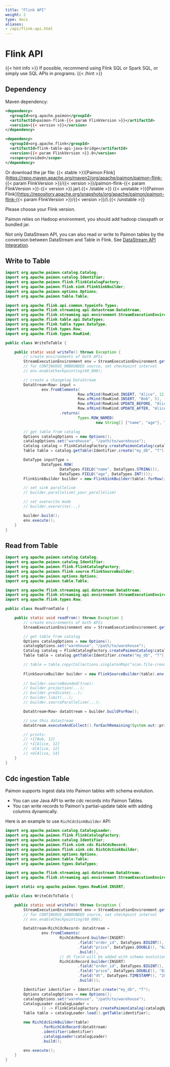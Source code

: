 ```yaml
---
title: "Flink API"
weight: 2
type: docs
aliases:
- /api/flink-api.html
---
```

<!--
Licensed to the Apache Software Foundation (ASF) under one
or more contributor license agreements.  See the NOTICE file
distributed with this work for additional information
regarding copyright ownership.  The ASF licenses this file
to you under the Apache License, Version 2.0 (the
"License"); you may not use this file except in compliance
with the License.  You may obtain a copy of the License at

  http://www.apache.org/licenses/LICENSE-2.0

Unless required by applicable law or agreed to in writing,
software distributed under the License is distributed on an
"AS IS" BASIS, WITHOUT WARRANTIES OR CONDITIONS OF ANY
KIND, either express or implied.  See the License for the
specific language governing permissions and limitations
under the License.
-->

# Flink API

{{< hint info >}}
If possible, recommend using Flink SQL or Spark SQL, or simply use SQL APIs in programs.
{{< /hint >}}

## Dependency

Maven dependency:

```xml
<dependency>
  <groupId>org.apache.paimon</groupId>
  <artifactId>paimon-flink-{{< param FlinkVersion >}}</artifactId>
  <version>{{< version >}}</version>
</dependency>

<dependency>
  <groupId>org.apache.flink</groupId>
  <artifactId>flink-table-api-java-bridge</artifactId>
  <version>{{< param FlinkVersion >}}.0</version>
  <scope>provided</scope>
</dependency>
```

Or download the jar file:
{{< stable >}}[Paimon Flink](https://repo.maven.apache.org/maven2/org/apache/paimon/paimon-flink-{{< param FlinkVersion >}}/{{< version >}}/paimon-flink-{{< param FlinkVersion >}}-{{< version >}}.jar).{{< /stable >}}
{{< unstable >}}[Paimon Flink](https://repository.apache.org/snapshots/org/apache/paimon/paimon-flink-{{< param FlinkVersion >}}/{{< version >}}/).{{< /unstable >}}

Please choose your Flink version.

Paimon relies on Hadoop environment, you should add hadoop classpath or bundled jar.

Not only DataStream API, you can also read or write to Paimon tables by the conversion between DataStream and Table in Flink.
See [DataStream API Integration](https://nightlies.apache.org/flink/flink-docs-stable/docs/dev/table/data_stream_api/).

## Write to Table 

```java
import org.apache.paimon.catalog.Catalog;
import org.apache.paimon.catalog.Identifier;
import org.apache.paimon.flink.FlinkCatalogFactory;
import org.apache.paimon.flink.sink.FlinkSinkBuilder;
import org.apache.paimon.options.Options;
import org.apache.paimon.table.Table;

import org.apache.flink.api.common.typeinfo.Types;
import org.apache.flink.streaming.api.datastream.DataStream;
import org.apache.flink.streaming.api.environment.StreamExecutionEnvironment;
import org.apache.flink.table.api.DataTypes;
import org.apache.flink.table.types.DataType;
import org.apache.flink.types.Row;
import org.apache.flink.types.RowKind;

public class WriteToTable {

    public static void writeTo() throws Exception {
        // create environments of both APIs
        StreamExecutionEnvironment env = StreamExecutionEnvironment.getExecutionEnvironment();
        // for CONTINUOUS_UNBOUNDED source, set checkpoint interval
        // env.enableCheckpointing(60_000);

        // create a changelog DataStream
        DataStream<Row> input =
                env.fromElements(
                                Row.ofKind(RowKind.INSERT, "Alice", 12),
                                Row.ofKind(RowKind.INSERT, "Bob", 5),
                                Row.ofKind(RowKind.UPDATE_BEFORE, "Alice", 12),
                                Row.ofKind(RowKind.UPDATE_AFTER, "Alice", 100))
                        .returns(
                                Types.ROW_NAMED(
                                        new String[] {"name", "age"}, Types.STRING, Types.INT));

        // get table from catalog
        Options catalogOptions = new Options();
        catalogOptions.set("warehouse", "/path/to/warehouse");
        Catalog catalog = FlinkCatalogFactory.createPaimonCatalog(catalogOptions);
        Table table = catalog.getTable(Identifier.create("my_db", "T"));

        DataType inputType =
                DataTypes.ROW(
                        DataTypes.FIELD("name", DataTypes.STRING()),
                        DataTypes.FIELD("age", DataTypes.INT()));
        FlinkSinkBuilder builder = new FlinkSinkBuilder(table).forRow(input, inputType);

        // set sink parallelism
        // builder.parallelism(_your_parallelism)

        // set overwrite mode
        // builder.overwrite(...)

        builder.build();
        env.execute();
    }
}
```

## Read from Table

```java
import org.apache.paimon.catalog.Catalog;
import org.apache.paimon.catalog.Identifier;
import org.apache.paimon.flink.FlinkCatalogFactory;
import org.apache.paimon.flink.source.FlinkSourceBuilder;
import org.apache.paimon.options.Options;
import org.apache.paimon.table.Table;

import org.apache.flink.streaming.api.datastream.DataStream;
import org.apache.flink.streaming.api.environment.StreamExecutionEnvironment;
import org.apache.flink.types.Row;

public class ReadFromTable {

    public static void readFrom() throws Exception {
        // create environments of both APIs
        StreamExecutionEnvironment env = StreamExecutionEnvironment.getExecutionEnvironment();

        // get table from catalog
        Options catalogOptions = new Options();
        catalogOptions.set("warehouse", "/path/to/warehouse");
        Catalog catalog = FlinkCatalogFactory.createPaimonCatalog(catalogOptions);
        Table table = catalog.getTable(Identifier.create("my_db", "T"));

        // table = table.copy(Collections.singletonMap("scan.file-creation-time-millis", "..."));
        
        FlinkSourceBuilder builder = new FlinkSourceBuilder(table).env(env);
        
        // builder.sourceBounded(true);
        // builder.projection(...);
        // builder.predicate(...);
        // builder.limit(...);
        // builder.sourceParallelism(...);

        DataStream<Row> dataStream = builder.buildForRow();

        // use this datastream
        dataStream.executeAndCollect().forEachRemaining(System.out::println);

        // prints:
        // +I[Bob, 12]
        // +I[Alice, 12]
        // -U[Alice, 12]
        // +U[Alice, 14]
    }
}
```

## Cdc ingestion Table

Paimon supports ingest data into Paimon tables with schema evolution.
- You can use Java API to write cdc records into Paimon Tables.
- You can write records to Paimon's partial-update table with adding columns dynamically.

Here is an example to use `RichCdcSinkBuilder` API:

```java
import org.apache.paimon.catalog.CatalogLoader;
import org.apache.paimon.flink.FlinkCatalogFactory;
import org.apache.paimon.catalog.Identifier;
import org.apache.paimon.flink.sink.cdc.RichCdcRecord;
import org.apache.paimon.flink.sink.cdc.RichCdcSinkBuilder;
import org.apache.paimon.options.Options;
import org.apache.paimon.table.Table;
import org.apache.paimon.types.DataTypes;

import org.apache.flink.streaming.api.datastream.DataStream;
import org.apache.flink.streaming.api.environment.StreamExecutionEnvironment;

import static org.apache.paimon.types.RowKind.INSERT;

public class WriteCdcToTable {

    public static void writeTo() throws Exception {
        StreamExecutionEnvironment env = StreamExecutionEnvironment.getExecutionEnvironment();
        // for CONTINUOUS_UNBOUNDED source, set checkpoint interval
        // env.enableCheckpointing(60_000);

        DataStream<RichCdcRecord> dataStream =
                env.fromElements(
                        RichCdcRecord.builder(INSERT)
                                .field("order_id", DataTypes.BIGINT(), "123")
                                .field("price", DataTypes.DOUBLE(), "62.2")
                                .build(),
                        // dt field will be added with schema evolution
                        RichCdcRecord.builder(INSERT)
                                .field("order_id", DataTypes.BIGINT(), "245")
                                .field("price", DataTypes.DOUBLE(), "82.1")
                                .field("dt", DataTypes.TIMESTAMP(), "2023-06-12 20:21:12")
                                .build());

        Identifier identifier = Identifier.create("my_db", "T");
        Options catalogOptions = new Options();
        catalogOptions.set("warehouse", "/path/to/warehouse");
        CatalogLoader catalogLoader =
                () -> FlinkCatalogFactory.createPaimonCatalog(catalogOptions);
        Table table = catalogLoader.load().getTable(identifier);

        new RichCdcSinkBuilder(table)
                .forRichCdcRecord(dataStream)
                .identifier(identifier)
                .catalogLoader(catalogLoader)
                .build();

        env.execute();
    }
}
```